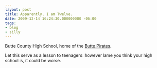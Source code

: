 ```yaml
---
layout: post
title: Apparently, I am Twelve.
date: 2009-12-14 16:24:30.000000000 -06:00
tags:
- blog
- silly
---
```

Butte County High School, home of the <a href="http://en.wikipedia.org/wiki/Butte_County_High_School">Butte Pirates</a>.

Let this serve as a lesson to teenagers: however lame you think your high school is, it could be worse.
